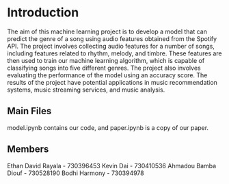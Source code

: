 # Introduction
The aim of this machine learning project is to develop a model that can predict the genre of a song using audio features obtained from the Spotify API. The project involves collecting audio features for a number of songs, including features related to rhythm, melody, and timbre. These features are then used to train our machine learning algorithm, which is capable of classifying songs into five different genres. The project also involves evaluating the performance of the model using an accuracy score. The results of the project have potential applications in music recommendation systems, music streaming services, and music analysis.

## Main Files
model.ipynb contains our code, and paper.ipynb is a copy of our paper. 

## Members
Ethan David Rayala - 730396453
Kevin Dai - 730410536
Ahmadou Bamba Diouf - 730528190
Bodhi Harmony - 730394978